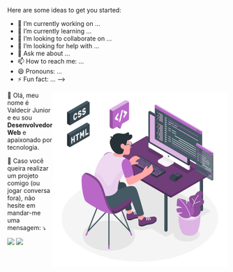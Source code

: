 Here are some ideas to get you started:

- 🔭 I’m currently working on ...
- 🌱 I’m currently learning ...
- 👯 I’m looking to collaborate on ...
- 🤔 I’m looking for help with ...
- 💬 Ask me about ...
- 📫 How to reach me: ...
- 😄 Pronouns: ...
- ⚡ Fun fact: ...
-->


<img src="image.png" min-width="400px" max-width="400px" width="400px" align="right" alt="iuricode - image">

<p align="left">
  👋 Olá, meu nome é Valdecir Junior e eu sou <strong>Desenvolvedor Web</strong> e apaixonado por tecnologia.<br>
</p>

<p align="left">
💌 Caso você queira realizar um projeto comigo (ou jogar conversa fora), não hesite
em mandar-me uma mensagem: ⤵️
</p>

<p align="left">
<a href="mailto:valdecir.junior@outlook.com" alt="Gmail">
<img src="https://img.shields.io/badge/-valdecir.junior@outlook.com-0078D4?style=flat-square&labelColor=0078D4&logo=microsoft-outlook&logoColor=white&link=valdecir.junior@outlook.com" /></a>
  
<a href="https://www.linkedin.com/in/iuricode" alt="Linkedin">
<img src="https://img.shields.io/badge/-Valdecir%20Junior-blue?style=flat-square&logo=Linkedin&logoColor=white&link=https://www.linkedin.com/in/valdecirjunior" /></a>
 
</p>
